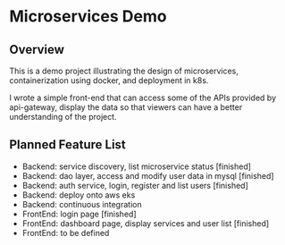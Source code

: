 # Microservices Demo

## Overview

This is a demo project illustrating the design of microservices, containerization using docker, and deployment in k8s.

I wrote a simple front-end that can access some of the APIs provided by api-gateway, display the data so that viewers can have a better understanding of the project.


## Planned Feature List
- Backend: service discovery, list microservice status [finished]
- Backend: dao layer, access and modify user data in mysql [finished]
- Backend: auth service, login, register and list users [finished]
- Backend: deploy onto aws eks
- Backend: continuous integration
- FrontEnd: login page [finished]
- FrontEnd: dashboard page, display services and user list [finished]
- FrontEnd: to be defined

